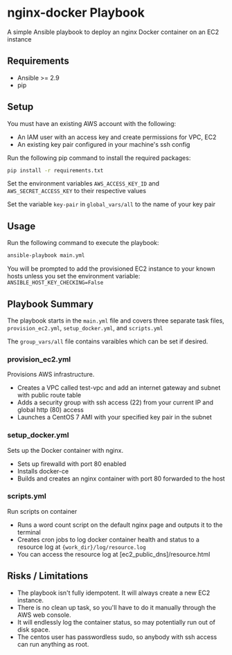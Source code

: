 # nginx-docker Playbook

A simple Ansible playbook to deploy an nginx Docker container on an EC2 instance

## Requirements

* Ansible >= 2.9
* pip

## Setup

You must have an existing AWS account with the following:
* An IAM user with an access key and create permissions for VPC, EC2
* An existing key pair configured in your machine's ssh config

Run the following pip command to install the required packages:

```bash
pip install -r requirements.txt
```

Set the environment variables ```AWS_ACCESS_KEY_ID``` and ```AWS_SECRET_ACCESS_KEY``` to their respective values

Set the variable ```key-pair``` in ```global_vars/all``` to the name of your key pair

## Usage

Run the following command to execute the playbook:
```bash
ansible-playbook main.yml
```

You will be prompted to add the provisioned EC2 instance to your known hosts unless you set the environment variable: ```ANSIBLE_HOST_KEY_CHECKING=False```

## Playbook Summary

The playbook starts in the ```main.yml``` file and covers three separate task files, ```provision_ec2.yml```, ```setup_docker.yml```, and ```scripts.yml```

The ```group_vars/all``` file contains varaibles which can be set if desired.

### provision_ec2.yml

Provisions AWS infrastructure.
* Creates a VPC called test-vpc and add an internet gateway and subnet with public route table
* Adds a security group with ssh access (22) from your current IP and global http (80) access
* Launches a CentOS 7 AMI with your specified key pair in the subnet

### setup_docker.yml

Sets up the Docker container with nginx.
* Sets up firewalld with port 80 enabled
* Installs docker-ce
* Builds and creates an nginx container with port 80 forwarded to the host

### scripts.yml

Run scripts on container
* Runs a word count script on the default nginx page and outputs it to the terminal
* Creates cron jobs to log docker container health and status to a resource log at ```{work_dir}/log/resource.log```
* You can access the resource log at [ec2_public_dns]/resource.html

## Risks / Limitations

* The playbook isn't fully idempotent. It will always create a new EC2 instance.
* There is no clean up task, so you'll have to do it manually through the AWS web console.
* It will endlessly log the container status, so may potentially run out of disk space.
* The centos user has passwordless sudo, so anybody with ssh access can run anything as root.
